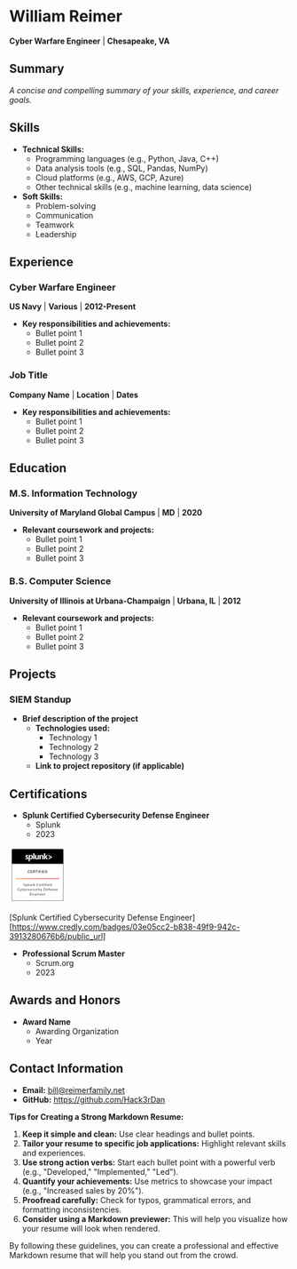 # **William Reimer**
**Cyber Warfare Engineer** | **Chesapeake, VA**

## **Summary**
*A concise and compelling summary of your skills, experience, and career goals.*

## **Skills**
* **Technical Skills:**
  * Programming languages (e.g., Python, Java, C++)
  * Data analysis tools (e.g., SQL, Pandas, NumPy)
  * Cloud platforms (e.g., AWS, GCP, Azure)
  * Other technical skills (e.g., machine learning, data science)
* **Soft Skills:**
  * Problem-solving
  * Communication
  * Teamwork
  * Leadership

## **Experience**
### **Cyber Warfare Engineer**
**US Navy** | **Various** | **2012-Present**
* **Key responsibilities and achievements:**
  * Bullet point 1
  * Bullet point 2
  * Bullet point 3

### **Job Title**
**Company Name** | **Location** | **Dates**
* **Key responsibilities and achievements:**
  * Bullet point 1
  * Bullet point 2
  * Bullet point 3

## **Education**

### **M.S. Information Technology**
**University of Maryland Global Campus** | **MD** | **2020**
* **Relevant coursework and projects:**
  * Bullet point 1
  * Bullet point 2
  * Bullet point 3

### **B.S. Computer Science**
**University of Illinois at Urbana-Champaign** | **Urbana, IL** | **2012**
* **Relevant coursework and projects:**
  * Bullet point 1
  * Bullet point 2
  * Bullet point 3

## **Projects**
### **SIEM Standup**
* **Brief description of the project**
  * **Technologies used:**
    * Technology 1
    * Technology 2
    * Technology 3
  * **Link to project repository (if applicable)**

## **Certifications**
* **Splunk Certified Cybersecurity Defense Engineer**
  * Splunk
  * 2023

![Splunk CDE](images/splunk-certified-cybersecurity-defense-engineer.png)

[Splunk Certified Cybersecurity Defense Engineer][https://www.credly.com/badges/03e05cc2-b838-49f9-942c-3913280676b6/public_url]

<div data-iframe-width="150" data-iframe-height="270" data-share-badge-id="03e05cc2-b838-49f9-942c-3913280676b6" data-share-badge-host="https://www.credly.com"></div><script type="text/javascript" async src="//cdn.credly.com/assets/utilities/embed.js"></script>

* **Professional Scrum Master**
  * Scrum.org
  * 2023

## **Awards and Honors**
* **Award Name**
  * Awarding Organization
  * Year

## **Contact Information**
* **Email:** bill@reimerfamily.net
* **GitHub:** https://github.com/Hack3rDan

**Tips for Creating a Strong Markdown Resume:**

1. **Keep it simple and clean:** Use clear headings and bullet points.
2. **Tailor your resume to specific job applications:** Highlight relevant skills and experiences.
3. **Use strong action verbs:** Start each bullet point with a powerful verb (e.g., "Developed," "Implemented," "Led").
4. **Quantify your achievements:** Use metrics to showcase your impact (e.g., "Increased sales by 20%").
5. **Proofread carefully:** Check for typos, grammatical errors, and formatting inconsistencies.
6. **Consider using a Markdown previewer:** This will help you visualize how your resume will look when rendered.

By following these guidelines, you can create a professional and effective Markdown resume that will help you stand out from the crowd.
